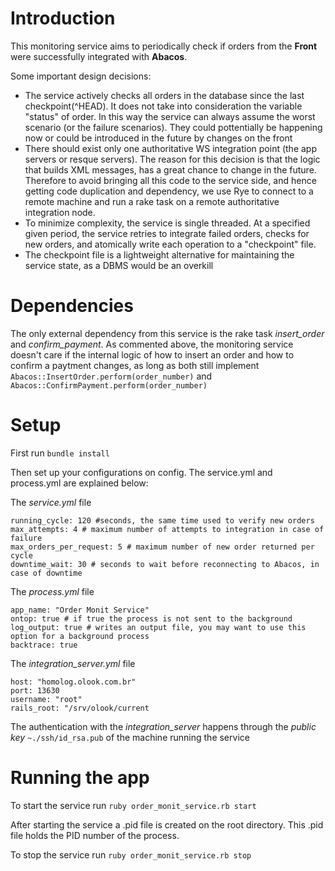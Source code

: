 Introduction
============

This monitoring service aims to periodically check if orders from the **Front** were successfully integrated with **Abacos**. 

Some important design decisions:

- The service actively checks all orders in the database since the last checkpoint(^HEAD). It does not take into consideration the variable "status" of order. In this way the service can always assume the worst scenario (or the failure scenarios). They could pottentially be happening now or could  be introduced in the future by changes on the front
- There should exist only one authoritative WS integration point (the app servers or resque servers). The reason for this decision is that the logic that builds XML messages, has a great chance to change in the future. Therefore to avoid bringing all this code to the service side, and hence getting code duplication and dependency, we use Rye to connect to a remote machine and run a rake task on a remote authoritative integration node.
- To minimize complexity, the service is single threaded. At a specified given period, the service retries to integrate failed orders, checks for new orders, and atomically write each operation to a "checkpoint" file.
- The checkpoint file is a lightweight alternative for maintaining the service state, as a DBMS would be an overkill

Dependencies
============

The only external dependency from this service is the rake task _insert\_order_ and _confirm\_payment_. As commented above, the monitoring service doesn't care if the internal logic of how to insert an order and how to confirm a paytment changes, as long as both still implement `Abacos::InsertOrder.perform(order_number)` and `Abacos::ConfirmPayment.perform(order_number)`


Setup
============

First run `bundle install`

Then set up your configurations on config. The service.yml and process.yml are explained below:

The _service.yml_ file

```service
running_cycle: 120 #seconds, the same time used to verify new orders
max_attempts: 4 # maximum number of attempts to integration in case of failure
max_orders_per_request: 5 # maximum number of new order returned per cycle
downtime_wait: 30 # seconds to wait before reconnecting to Abacos, in case of downtime
```
The _process.yml_ file

```process
app_name: "Order Monit Service"
ontop: true # if true the process is not sent to the background
log_output: true # writes an output file, you may want to use this option for a background process
backtrace: true
```
The _integration\_server.yml_  file

```integration_server
host: "homolog.olook.com.br"
port: 13630
username: "root"
rails_root: "/srv/olook/current
```

The authentication with the *integration\_server* happens through the *public key* `~./ssh/id_rsa.pub` of the machine
running the service

Running the app
============

To start the service run `ruby order_monit_service.rb start` 

After starting the service a .pid file is created on the root directory. This .pid file holds the PID number of the process.

To stop the service run `ruby order_monit_service.rb stop`

